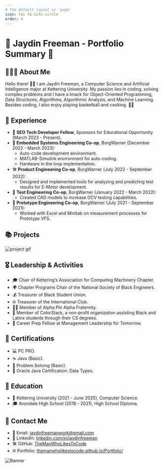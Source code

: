 ```yaml
---
# the default layout is 'page'
icon: fas fa-info-circle
order: 4
---
```


# 🚀 Jaydin Freeman - Portfolio Summary 🚀

## 👨🏾‍💻 About Me
Hello there! 👋🏾 I am Jaydin Freeman, a Computer Science and Artificial Intelligence major at Kettering University. My passion lies in coding, solving complex problems and I have a knack for Object-Oriented Programming, Data Structures, Algorithms, Algorithmic Analysis, and Machine Learning. Besides coding, I also enjoy playing basketball and cooking. 🏀🍳

## 💼 Experience
- 🌟 **SEO Tech Developer Fellow**, Sponsors for Educational Opportunity (March 2023 - Present).
- 🔧 **Embedded Systems Engineering Co-op**, BorgWarner (December 2022 - March 2023): 
  - Auto-code development environment.
  - MATLAB-Simulink environment for auto-coding.
  - Hardware in the loop implementation.
- 🛠️ **Product Engineering Co-op**, BorgWarner (July 2022 - September 2022): 
  - Designed and implemented tools for analyzing and predicting test results for E-Motor development.
- 📐 **Test Engineering Co-op**, BorgWarner (January 2022 - March 2022): 
  - Created CAD models to increase OCV testing capabilities.
- 🚀 **Prototype Engineering Co-op**, BorgWarner (July 2021 - September 2021):
  - Worked with Excel and Minitab on measurement processes for Prototype VFS.

## 📚 Projects
  ![project gif](https://media.giphy.com/media/3ohfFfWcBfxW5Tm0Ra/giphy.gif)


## 🎖️ Leadership & Activities
- 🎓 Chair of Kettering’s Association for Computing Machinery Chapter.
- 🌍 Chapter Programs Chair of the National Society of Black Engineers.
- 💰 Treasurer of Black Student Union.
- 🌐 Treasurer of the International Club.
- 🤝🏾 Member of Alpha Phi Alpha Fraternity.
- 🎨 Member of ColorStack, a non-profit organization assisting Black and Latinx students through their CS degrees.
- 🚀 Career Prep Fellow at Management Leadership for Tomorrow.

## 📜 Certifications
- 💻 PC PRO.
- ☕ Java (Basic).
- 🧩 Problem Solving (Basic).
- 📘 Oracle Java Certification: Data Types.

## 📖 Education
- 🏫 Kettering University (2021 - June 2025), Computer Science.
- 🎓 Avondale High School (2018 - 2021), High School Diploma.

## 📧 Contact Me
- 📩 Email: [jaydinfreemanwork@gmail.com](mailto:jaydinfreemanwork@gmail.com)
- 💼 LinkedIn: [linkedin.com/in/jaydinfreeman](https://www.linkedin.com/in/jaydinfreeman)
- 🛠️ GitHub: [TheManWhoLikesToCode](https://github.com/TheManWhoLikesToCode)
- 🌐 Portfolio: [themanwholikestocode.github.io/Portfolio/](https://themanwholikestocode.github.io/Portfolio/)

![Banner](/assets/lib/support/Banner.png)
